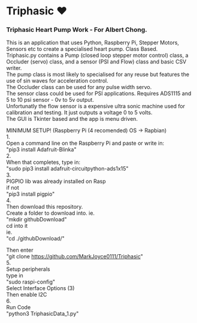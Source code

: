 # Triphasic :heart:
### Triphasic Heart Pump Work - For Albert Chong.  
This is an application that uses Python, Raspberry Pi, Stepper Motors, Sensors etc to create a specialised heart pump. Class Based.  
Triphasic.py contains a Pump (closed loop stepper motor control) class, a Occluder (servo) class, and a sensor (PSI and Flow) class and basic CSV writer.  
The pump class is most likely to specialised for any reuse but features the use of sin waves for acceleration control.  
The Occluder class can be used for any pulse width servo.  
The sensor class could be used for PSI applications. Requires ADS1115 and 5 to 10 psi sensor - 0v to 5v output.  
Unfortunatly the flow sensor is a expensive ultra sonic machine used for calibration and testing. It just outputs a voltage 0 to 5 volts.  
The GUI is Tkinter based and the app is menu driven.  
  
  
MINIMUM SETUP! (Raspberry Pi (4 recomended) OS -> Rapbian)  
1.  
Open a command line on the Raspberry Pi and paste or write in:  
"pip3 install Adafruit-Blinka"  
2.  
When that completes, type in:  
"sudo pip3 install adafruit-circuitpython-ads1x15"  
3.  
PIGPIO lib was already installed on Rasp  
if not  
"pip3 install pigpio"  
4.  
Then download this repository.  
Create a folder to download into. 
ie.  
"mkdir githubDownload"  
cd into it  
ie.  
"cd ./githubDownload/"  

Then enter  
"git clone https://github.com/MarkJoyce0111/Triphasic"  
5.  
Setup peripherals  
type in  
"sudo raspi-config"  
Select Interface Options (3)  
Then enable I2C   
6.    
Run Code  
"python3 TriphasicData_1.py"  
